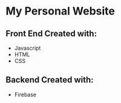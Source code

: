 # My Personal Website

## Front End Created with:
- Javascript
- HTML
- CSS


## Backend Created with:
- Firebase
